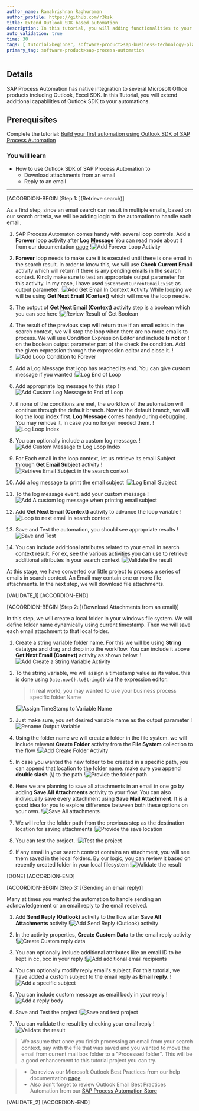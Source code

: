 ```yaml
---
author_name: Ramakrishnan Raghuraman
author_profile: https://github.com/r3ksk
title: Extend Outlook SDK based automation
description: In this tutorial, you will adding functionalities to your first Outlook SDK based automations, In the end, you will know how to search outlook inbox or a specific email folder, retrieve email properties and download any attachments found to a specific local folder.
auto_validation: true
time: 30
tags: [ tutorial>beginner, software-product>sap-business-technology-platform, tutorial>free-tier]
primary_tag: software-product>sap-process-automation
---
```


## Details
SAP Process Automation has native integration to several Microsoft Office products including Outlook, Excel SDK. In this Tutorial, you will extend additional capabilities of Outlook SDK to your automations.

## Prerequisites

Complete the tutorial: [Build your first automation using Outlook SDK of SAP Process Automation](spa-create-outlook-automation)


### You will learn

- How to use Outlook SDK of SAP Process Automation to
  - Download attachments from an email
  - Reply to an email

---

[ACCORDION-BEGIN [Step 1: ](Retrieve search)]

As a first step, since an email search can result in multiple emails, based on our search criteria, we will be adding logic to the automation to handle each email.

1. SAP Process Automaton comes handy with several loop controls. Add a **Forever** loop activity after **Log Message** You can read mode about it from our documentation [page](https://help.sap.com/docs/IRPA/8e71b41b9ea043c8bccee01a10d6ba72/75f13165ec274305bfe13f56231f93ehtml)
  !![Add Forever Loop Activity](01-AddForever.png)

2. **Forever** loop needs to make sure it is executed until there is one email in the search result. In order to know this, we will use **Check Current Email** activity which will return if there is any pending emails in the search context. Kindly make sure to test an appropriate output parameter for this activity. In my case, I have used `isContextCurrentEmailExist` as output parameter.
  !![Add Get Email In Context Activity](02-GetEmailInContext.png)
  While looping we will be using **Get Next Email (Context)** which will move the loop needle.

3. The output of **Get Next Email (Context)** activity step is a boolean which you can see here
  !![Review Result of Get Boolean](03-GetEmailInContextResult.png)

4. The result of the previous step will return true if an email exists in the search context, we will stop the loop when there are no more emails to process.  We will use Condition Expression Editor and include **Is not** or **!** on the boolean output parameter part of the check the condition. Add the given expression through the expression editor and close it.
  !![Add Loop Condition to Forever](04-AddForeverCondition.png)

5. Add a Log Message that loop has reached its end. You can give custom message if you wanted
  !![Log End of Loop](05-LogLoopEnd.png)

6. Add appropriate log message to this step
  !![Add Custom Log Message to End of Loop](06-AddLogMessageLoopEnd.png)

7. if none of the conditions are met, the workflow of the automation will continue through the default branch. Now to the default branch, we will log the loop index first. **Log Message** comes handy during debugging. You may remove it, in case you no longer needed them.
  !![Log Loop Index](07-LogLoopIndex.png)

8. You can optionally include a custom log message.
  !![Add Custom Message to Log Loop Index](08-AddLogLoopIndex.png)

9. For Each email in the loop context, let us retrieve its email Subject through **Get Email Subject** activity
  !![Retrieve Email Subject in the search context](09-GetEmailSubject.png)

10. Add a log message to print the email subject
  !![Log Email Subject](10-LogEmailSubject.png)

11. To the log message event, add your custom message
  !![Add A custom log message when printing email subject](11-AddLogEmailSubject.png)

12. Add **Get Next Email (Context)** activity to advance the loop variable
  !![Loop to next email in search context](12-GetNextEmail.png)

13. Save and Test the automation, you should see appropriate results
  !![Save and Test](13-TestAutomationExecution.png)

14. You can include additional attributes related to your email in search context result. For ex, see the various activities you can use to retrieve additional attributes in your search context
  !![Validate the result](14-OtherEmailAttributes.png)

At this stage, we have converted our little project to process a series of emails in search context. An Email may contain one or more file attachments. In the next step, we will download file attachments.

[VALIDATE_1]
[ACCORDION-END]

[ACCORDION-BEGIN [Step 2: ](Download Attachments from an email)]

In this step, we will create a local folder in your windows file system. We will define folder name dynamically using current timestamp. Then we will save each email attachment to that local folder.

1.  Create a string variable folder name. For this we will be using **String** datatype and drag and drop into the workflow. You can include it above **Get Next Email (Context)** activity as shown below.
    !![Add Create a String Variable Activity](15-CreateStringVariable.png)

2.  To the string variable, we will assign a timestamp value as its value. this is done using `Date.now().toString()` via the expression editor.
    > In real world, you may wanted to use your business process specific folder Name

    !![Assign TimeStamp to Variable Name](16-AssignTimeStamptoFolderName.png)

3.  Just make sure, you set desired variable name as the output parameter
    !![Rename Output Variable](17-StringVariableOutput.png)

4.  Using the folder name we will create a folder in the file system. we will include relevant **Create Folder** activity from the **File System** collection to the flow
    !![Add Create Folder Activity](18-CreateFolderActivity.png)

5.  In case you wanted the new folder to be created in a specific path, you can append that location to the folder name. make sure you append **double slash** (\\) to the path
    !![Provide the folder path](19-FolderPath.png)

6.  Here we are planning to save all attachments in an email in one go by adding **Save All Attachments** activity to your flow. You can also individually save every attachment using **Save Mail Attachment**. It is a good idea for you to explore difference between both these options on your own.
    !![Save All attachments](20-SaveAllAttachments.png)

7.  We will refer the folder path from the previous step as the destination location for saving attachments
    !![Provide the save location](21-SaveLocation.png)

8.  You can test the project.
    !![Test the project](22-TestSaveAllAttachments.png)

9.  If any email in your search context contains an attachment, you will see them saved in the local folders. By our logic, you can review it based on recently created folder in your local filesystem
    !![Validate the result](23-ResultOfSaveAllAttachmentsTest.png)

[DONE]
[ACCORDION-END]

[ACCORDION-BEGIN [Step 3: ](Sending an email reply)]

Many at times you wanted the automation to handle sending an acknowledgement or an email reply to the email received.

1.  Add **Send Reply (Outlook)** activity to the flow after **Save All Attachments** activity
    !![Add Send Reply (Outlook) activity](24-SendReplyOutlook.png)

2.  In the activity properties, **Create Custom Data** to the email reply activity
    !![Create Custom reply data](25-CreateCustomData.png)

3.  You can optionally include additional attributes like an email ID to be kept in cc, bcc in your reply
    !![Add additional email recipients](26-ReplyAttributes.png)

4.  You can optionally modify reply email's subject. For this tutorial, we have added a custom subject to the email reply as **Email reply**.
    !![Add a specific subject](27-SubjectInReply.png)

5.  You can include custom message as email body in your reply
    !![Add a reply body](28-EmailBodyInReply.png)

6.  Save and Test the project
    !![Save and test project](29-SaveAndTest.png)

7.  You can validate the result by checking your email reply
    !![Validate the result](30-ResultOfEmailReply.png)

> We assume that once you finish processing an email from your search context, say with the file that was saved and you wanted to move the email from current mail box folder to a "Processed folder". This will be a good enhancement to this tutorial project you can try.

> - Do review our Microsoft Outlook Best Practices from our help documentation [page](https://help.sap.com/docs/IRPA/8e71b41b9ea043c8bccee01a10d6ba72/5a48c81502db40b08e4aac866e04592a.html)
> - Also don't forget to review Outlook Email Best Practices Automation from our [SAP Process Automation Store](https://irpa.store.sap.com/#/package/a4c61c62-356e-4165-bdcb-bef08e236cf5)

[VALIDATE_2]
[ACCORDION-END]
